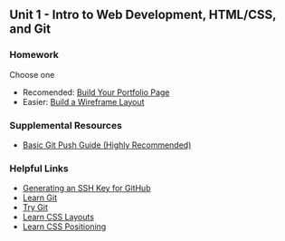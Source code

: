 ## Unit 1 - Intro to Web Development, HTML/CSS, and Git

### Homework

Choose one

* Recomended: [Build Your Portfolio Page](Homework/Instructions/recommended-homework-assignment.md)
* Easier: [Build a Wireframe Layout](Homework/Instructions/easier-homework-assignment.md)


### Supplemental Resources

* [Basic Git Push Guide (Highly Recommended)](02-Day/Supplemental/GitHub-Help)

### Helpful Links

* [Generating an SSH Key for GitHub](https://help.github.com/articles/generating-an-ssh-key/)
* [Learn Git](https://www.codecademy.com/learn/learn-git)
* [Try Git](https://try.github.io/levels/1/challenges/1)
* [Learn CSS Layouts](http://learn.shayhowe.com/html-css/positioning-content/)
* [Learn CSS Positioning](http://learn.shayhowe.com/advanced-html-css/detailed-css-positioning/)
